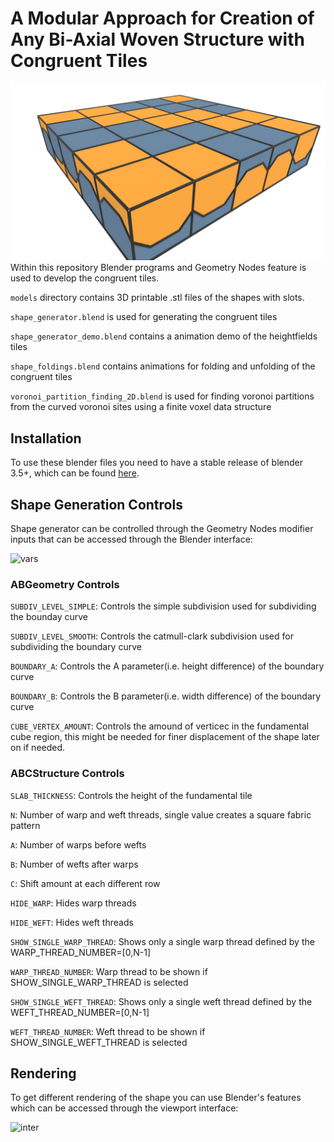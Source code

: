 # A Modular Approach for Creation of Any Bi-Axial Woven Structure with Congruent Tiles
![weave](./imgs/weave.png)
Within this repository Blender programs and Geometry Nodes feature is used to develop the congruent tiles. 

```models``` directory contains 3D printable .stl files of the shapes with slots.

```shape_generator.blend``` is used for generating the congruent tiles

```shape_generator_demo.blend``` contains a animation demo of the heightfields tiles 

```shape_foldings.blend``` contains animations for folding and unfolding of the congruent tiles

```voronoi_partition_finding_2D.blend``` is used for finding voronoi partitions from the curved voronoi sites using a finite voxel data structure

## Installation

To use these blender files you need to have a stable release of blender 3.5+, which can be found [here](https://www.blender.org/download/releases/3-5/).

## Shape Generation Controls
Shape generator can be controlled through the Geometry Nodes modifier inputs that can be accessed through the Blender interface:

![vars](./imgs/vars.png)

### ABGeometry Controls
```SUBDIV_LEVEL_SIMPLE```: 
    Controls the simple subdivision used for subdividing the bounday curve
    
```SUBDIV_LEVEL_SMOOTH```: 
    Controls the catmull-clark subdivision used for subdividing the boundary curve
    
```BOUNDARY_A```:
    Controls the A parameter(i.e. height difference) of the boundary curve
    
```BOUNDARY_B```:
    Controls the B parameter(i.e. width difference) of the boundary curve
    
```CUBE_VERTEX_AMOUNT```:
    Controls the amound of verticec in the fundamental cube region, this might be needed for finer displacement of the shape later on if needed.


### ABCStructure Controls
```SLAB_THICKNESS```:
    Controls the height of the fundamental tile
    
```N```:
    Number of warp and weft threads, single value creates a square fabric pattern
    
```A```:
    Number of warps before wefts
    
```B```: 
    Number of wefts after warps
    
```C```:
    Shift amount at each different row
    
```HIDE_WARP```:
    Hides warp threads
    
```HIDE_WEFT```:
    Hides weft threads
    
```SHOW_SINGLE_WARP_THREAD```:
    Shows only a single warp thread defined by the WARP_THREAD_NUMBER=\[0,N-1\]
    
```WARP_THREAD_NUMBER```:
    Warp thread to be shown if SHOW_SINGLE_WARP_THREAD is selected

```SHOW_SINGLE_WEFT_THREAD```:
    Shows only a single weft thread defined by the WEFT_THREAD_NUMBER=\[0,N-1\]
    
```WEFT_THREAD_NUMBER```:
    Weft thread to be shown if SHOW_SINGLE_WEFT_THREAD is selected

	
## Rendering

To get different rendering of the shape you can use Blender's features which can be accessed through the viewport interface:

![inter](./imgs/rend.png)
